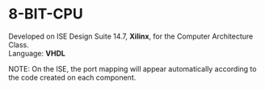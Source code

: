 # 8-BIT-CPU

Developed on ISE Design Suite 14.7, <b>Xilinx</b>, for the Computer Architecture Class.  <br />
Language: <b>VHDL</b>                      

NOTE: On the ISE, the port mapping will appear automatically according to the code created on each component.
